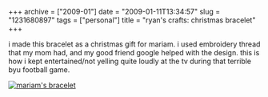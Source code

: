 +++
archive = ["2009-01"]
date = "2009-01-11T13:34:57"
slug = "1231680897"
tags = ["personal"]
title = "ryan's crafts: christmas bracelet"
+++

i made this bracelet as a christmas gift for mariam. i used embroidery
thread that my mom had, and my good friend google helped with the design.
this is how i kept entertained/not yelling quite loudly at the tv during
that terrible byu football game.

[![mariam's bracelet][1]][2]

[1]: http://farm4.static.flickr.com/3093/3199653705_795b19bca2.jpg
[2]: http://www.flickr.com/photos/rjbismark90/3199653705/ (mariam's bracelet by rjbismark90, on Flickr)

